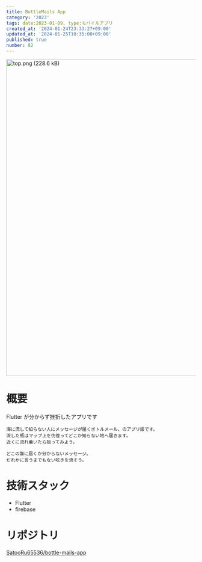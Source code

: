 ```yaml
---
title: BottleMails App
category: '2023'
tags: date:2023-01-09, type:モバイルアプリ
created_at: '2024-01-24T23:33:27+09:00'
updated_at: '2024-01-25T10:35:00+09:00'
published: true
number: 82
---
```


<img width="842.3333333333334" alt="top.png (228.6 kB)" src="/images/articles/82/11b32abd-7b27-49a4-bedc-5ceefdceeaab.png">


# 概要
Flutter が分からず挫折したアプリです

```
海に流して知らない人にメッセージが届くボトルメール、のアプリ版です。
流した瓶はマップ上を彷徨ってどこか知らない地へ届きます。
近くに流れ着いたら拾ってみよう。

どこの誰に届くか分からないメッセージ。
だれかに言うまでもない呟きを流そう。
```

# 技術スタック
- Flutter
- firebase

# リポジトリ
[SatooRu65536/bottle-mails-app](https://github.com/SatooRu65536/bottle-mails-app)

